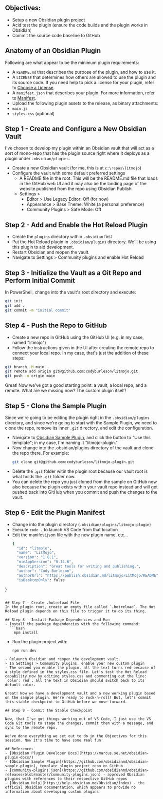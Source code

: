 ## Objectives:
- Setup a new Obsidian plugin project
- Acid test the plugin (ensure the code builds and the plugin works in Obsidian)
- Commit the source code baseline to GitHub

## Anatomy of an Obsidian Plugin
Following are what appear to be the minimum plugin requirements:

-   A `README.md` that describes the purpose of the plugin, and how to use it.
-   A `LICENSE` that determines how others are allowed to use the plugin and its source code. If you need help to pick a license for your plugin, refer to [Choose a License](https://choosealicense.com/).
-   A `manifest.json` that describes your plugin. For more information, refer to [Manifest](https://marcus.se.net/obsidian-plugin-docs/manifest).
-   Upload the following plugin assets to the release, as binary attachments:
-   `main.js`
-   `styles.css` (optional)

## Step 1 - Create and Configure a New Obsidian Vault
I've chosen to develop my plugin within an Obsidian vault that will act as a sort of mono-repo that has the plugin source right where it deploys as a plugin under `.obsidian/plugins`.

- Create a new Obsidian vault (for me, this is at `c:\repos\litmojo`)
- Configure the vault with some default preferred settings
	- A README file in the root. This will be the README.md file that loads in the GitHub web UI and it may also be the landing page of the website published from the repo using Obsidian Publish.
	- Settings > 
		- Editor > Use Legacy Editor: Off (for now)
		- Appearance > Base Theme: White (a personal preference)
		- Community Plugins > Safe Mode: Off

## Step 2 - Add and Enable the Hot Reload Plugin
- Create the `plugins` directory within `.obsidian` first 
- Put the Hot Reload plugin in `.obsidian/plugins` directory. We'll be using this plugin to aid development.
- Restart Obsidian and reopen the vault.
- Navigate to Settings > Community plugins and enable Hot Reload

## Step 3 - Initialize the Vault as a Git Repo and Perform Initial Commit

In PowerShell, change into the vault's root directory and execute:

```bash
git init
git add .
git commit -m "initial commit"
```

## Step 4 - Push the Repo to GitHub
- Create a new repo in GitHub using the GitHub UI (e.g. in my case, named "litmojo")
- Follow the instructions given in the UI after creating the remote repo to connect your local repo. In my case, that's just the addition of these steps:

```bash
git branch -M main
git remote add origin git@github.com:codyburleson/litmojo.git
git push -u origin main
```

Great! Now we've got a good starting point: a vault, a local repo, and a remote. What are we missing now? The custom plugin itself!

## Step 5 - Clone the Sample Plugin

Since we're going to be editing the plugin right in the `.obsidian/plugins` directory, and since we're going to start with the Sample Plugin, we need to clone the repo, remove its inner `.git` directory, and edit the configuration.

- Navigate to [Obsidian Sample Plugin](https://github.com/obsidianmd/obsidian-sample-plugin), and click the button to "Use this template"; in my case, I'm naming it "litmojo-plugin."
- Now change into the .obsidian/plugins directory of the vault and clone the repo there. For example:
  ```bash
  git clone git@github.com:codyburleson/litmojo-plugin.git
  ```
- Delete the `.git` folder witin the plugin root because our vault root is what holds the `.git` folder now.
- You can delete the repo you just cloned from the sample on GitHub now also because the plugin exists within your vault repo instead and will get pushed back into GitHub when you commit and push the changes to the vault.

## Step 6 - Edit the Plugin Manifest
- Change into the plugin directory (`.obsidian/plugins/litmojo-plugin`)
- Execute `code .` to launch VS Code from that location
- Edit the manifest.json file with the new plugin name, etc...
  ```bash
  {
	"id": "litmojo",
	"name": "LitMojo",
	"version": "1.0.1",
	"minAppVersion": "0.14.6",
	"description": "Great tools for writing and publishing.",
	"author": "Cody Burleson",
	"authorUrl": "https://publish.obsidian.md/litmojo/LitMojo/README",
	"isDesktopOnly": false
}
```

## Step 7 - Create .hotreload File
In the plugin root, create an empty file called `.hotreload`. The Hot Reload plugin depends on this file to trigger it to do its thing.

## Step 8 - Install Package Dependencies and Run
- Install the package dependencies with the following command:
  ```bash
	npm install
  ```
  - Run the plugin project with:
    ```bash
    npm run dev
```
- Relaunch Obsidian and reopen the development vault.
- In Settings > Community plugins, enable your new custom plugin
- The second you enable the plugin, all the text turns red because of a style defined in the styles.css file. Let's test the Hot Reload capability now by editing styles.css and commenting out the line: `color: red`. all the text in Obsidian should switch back to its default color.

Great! Now we have a development vault and a new working plugin based on the sample plugin. We're ready to rock-n-roll! But, let's commit this stable checkpoint to GitHub before we move forward.

## Step 9 - Commit the Stable Checkpoint

Now, that I've got things working out of VS Code, I just use the VS Code Git tools to stage the changes, commit them with a message, and sync to the remote repo.

We've done everything we set out to do in the Objectives for this session. Now it's time to have some real fun!

## References
- [Obsidian Plugin Developer Docs](https://marcus.se.net/obsidian-plugin-docs/)
- [Obsidian Sample Plugin](https://github.com/obsidianmd/obsidian-sample-plugin), template plugin project repo on GitHub
- [community-plugins.json](https://github.com/obsidianmd/obsidian-releases/blob/master/community-plugins.json) - approved Obsidian plugins with references to their respective GitHub repos
- [Obsidian Help](https://help.obsidian.md/Obsidian/Index) - the official Obsidian documentation, which appears to provide no information about developing custom plugins



